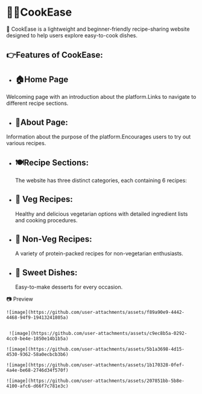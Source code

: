 # 👩‍🍳CookEase

🌟 CookEase is a lightweight and beginner-friendly recipe-sharing website designed to help users explore easy-to-cook dishes.

## 👉Features of CookEase:
-   ## 🏠Home Page
  Welcoming page with an introduction about the platform.Links to navigate to different recipe sections.

-   ## 👤About Page:
   Information about the purpose of the platform.Encourages users to try out various recipes.

-   ## 🍽️Recipe Sections:
     The website has three distinct categories, each containing 6 recipes:
-  ## 🍅 Veg Recipes:
      Healthy and delicious vegetarian options with detailed ingredient lists and cooking procedures.
-  ## 🧆 Non-Veg Recipes:
     A variety of protein-packed recipes for non-vegetarian enthusiasts.
-  ## 🍮 Sweet Dishes:
      Easy-to-make desserts for every occasion.

📷 Preview

    ![image](https://github.com/user-attachments/assets/f89a90e9-4442-4468-94f9-19413241805a)


     ![image](https://github.com/user-attachments/assets/c9ec8b5a-0292-4cc0-be4e-1850e14b1b5a)

    ![image](https://github.com/user-attachments/assets/5b1a3698-4d15-4530-9362-58a0ecbcb3b6)

    ![image](https://github.com/user-attachments/assets/1b170328-0fef-4a4e-be68-2746d34f570f)
 
    ![image](https://github.com/user-attachments/assets/207851bb-5b8e-4100-afc6-d66f7c781e3c)


